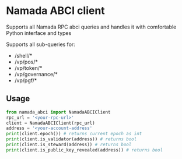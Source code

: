 # Namada ABCI client

Supports all Namada RPC abci queries and handles it with comfortable Python interface and types

Supports all sub-queries for:
- /shell/*
- /vp/pos/*
- /vp/token/*
- /vp/governance/*
- /vp/pgf/*

## Usage

```python
from namada_abci import NamadaABCIClient
rpc_url = '<your-rpc-url>'
client = NamadaABCIClient(rpc_url)
address = '<your-account-address'
print(client.epoch()) # returns current epoch as int
print(client.is_validator(address)) # returns bool
print(client.is_steward(address)) # returns bool
print(client.is_public_key_revealed(address)) # returns bool
```